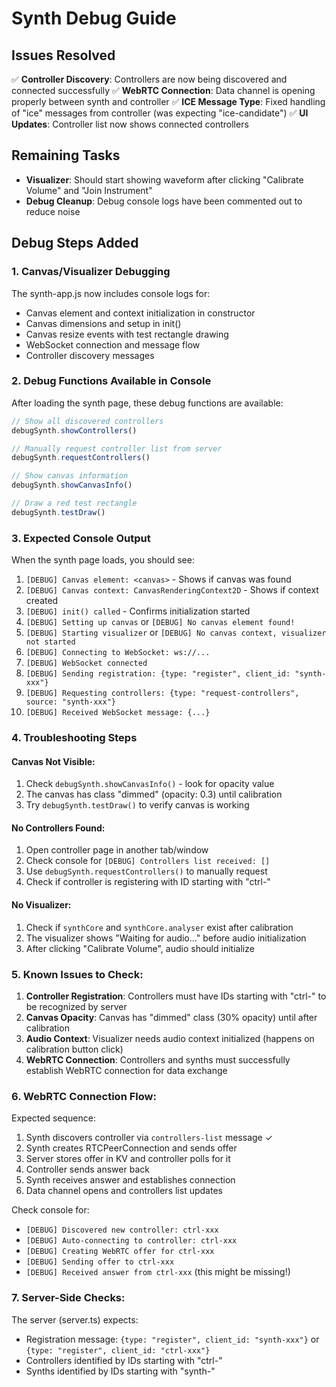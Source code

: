# Synth Debug Guide

## Issues Resolved

✅ **Controller Discovery**: Controllers are now being discovered and connected successfully
✅ **WebRTC Connection**: Data channel is opening properly between synth and controller
✅ **ICE Message Type**: Fixed handling of "ice" messages from controller (was expecting "ice-candidate")
✅ **UI Updates**: Controller list now shows connected controllers

## Remaining Tasks

- **Visualizer**: Should start showing waveform after clicking "Calibrate Volume" and "Join Instrument"
- **Debug Cleanup**: Debug console logs have been commented out to reduce noise

## Debug Steps Added

### 1. Canvas/Visualizer Debugging

The synth-app.js now includes console logs for:
- Canvas element and context initialization in constructor
- Canvas dimensions and setup in init()
- Canvas resize events with test rectangle drawing
- WebSocket connection and message flow
- Controller discovery messages

### 2. Debug Functions Available in Console

After loading the synth page, these debug functions are available:

```javascript
// Show all discovered controllers
debugSynth.showControllers()

// Manually request controller list from server
debugSynth.requestControllers()

// Show canvas information
debugSynth.showCanvasInfo()

// Draw a red test rectangle
debugSynth.testDraw()
```

### 3. Expected Console Output

When the synth page loads, you should see:
1. `[DEBUG] Canvas element: <canvas>` - Shows if canvas was found
2. `[DEBUG] Canvas context: CanvasRenderingContext2D` - Shows if context created
3. `[DEBUG] init() called` - Confirms initialization started
4. `[DEBUG] Setting up canvas` or `[DEBUG] No canvas element found!`
5. `[DEBUG] Starting visualizer` or `[DEBUG] No canvas context, visualizer not started`
6. `[DEBUG] Connecting to WebSocket: ws://...`
7. `[DEBUG] WebSocket connected`
8. `[DEBUG] Sending registration: {type: "register", client_id: "synth-xxx"}`
9. `[DEBUG] Requesting controllers: {type: "request-controllers", source: "synth-xxx"}`
10. `[DEBUG] Received WebSocket message: {...}`

### 4. Troubleshooting Steps

#### Canvas Not Visible:
1. Check `debugSynth.showCanvasInfo()` - look for opacity value
2. The canvas has class "dimmed" (opacity: 0.3) until calibration
3. Try `debugSynth.testDraw()` to verify canvas is working

#### No Controllers Found:
1. Open controller page in another tab/window
2. Check console for `[DEBUG] Controllers list received: []`
3. Use `debugSynth.requestControllers()` to manually request
4. Check if controller is registering with ID starting with "ctrl-"

#### No Visualizer:
1. Check if `synthCore` and `synthCore.analyser` exist after calibration
2. The visualizer shows "Waiting for audio..." before audio initialization
3. After clicking "Calibrate Volume", audio should initialize

### 5. Known Issues to Check:

1. **Controller Registration**: Controllers must have IDs starting with "ctrl-" to be recognized by server
2. **Canvas Opacity**: Canvas has "dimmed" class (30% opacity) until after calibration
3. **Audio Context**: Visualizer needs audio context initialized (happens on calibration button click)
4. **WebRTC Connection**: Controllers and synths must successfully establish WebRTC connection for data exchange

### 6. WebRTC Connection Flow:

Expected sequence:
1. Synth discovers controller via `controllers-list` message ✓
2. Synth creates RTCPeerConnection and sends offer
3. Server stores offer in KV and controller polls for it
4. Controller sends answer back
5. Synth receives answer and establishes connection
6. Data channel opens and controllers list updates

Check console for:
- `[DEBUG] Discovered new controller: ctrl-xxx`
- `[DEBUG] Auto-connecting to controller: ctrl-xxx`
- `[DEBUG] Creating WebRTC offer for ctrl-xxx`
- `[DEBUG] Sending offer to ctrl-xxx`
- `[DEBUG] Received answer from ctrl-xxx` (this might be missing!)

### 7. Server-Side Checks:

The server (server.ts) expects:
- Registration message: `{type: "register", client_id: "synth-xxx"}` or `{type: "register", client_id: "ctrl-xxx"}`
- Controllers identified by IDs starting with "ctrl-"
- Synths identified by IDs starting with "synth-"